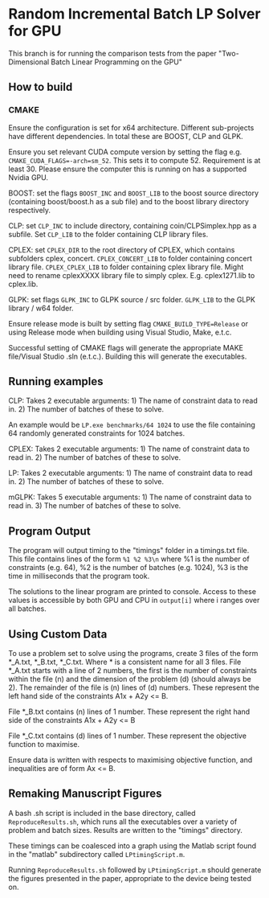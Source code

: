 # Random Incremental Batch LP Solver for GPU

This branch is for running the comparison tests from the paper "Two-Dimensional Batch Linear Programming on the GPU"

## How to build

### CMAKE

Ensure the configuration is set for x64 architecture. Different sub-projects have different dependencies. In total these are BOOST, CLP and GLPK.

Ensure you set relevant CUDA compute version by setting the flag e.g. `CMAKE_CUDA_FLAGS=-arch=sm_52`. This sets it to compute 52. Requirement is at least 30. Please ensure the computer this is running on has a supported Nvidia GPU.

BOOST: set the flags `BOOST_INC` and `BOOST_LIB` to the boost source directory (containing boost/boost.h as a sub file) and to the boost library directory respectively.

CLP: set `CLP_INC` to include directory, containing coin/CLPSimplex.hpp as a subfile. Set `CLP_LIB` to the folder containing CLP library files.

CPLEX: set `CPLEX_DIR` to the root directory of CPLEX, which contains subfolders cplex, concert. `CPLEX_CONCERT_LIB` to folder containing concert library file. `CPLEX_CPLEX_LIB` to folder containing cplex library file. Might need to rename cplexXXXX library file to simply cplex. E.g. cplex1271.lib to cplex.lib.

GLPK: set flags `GLPK_INC` to GLPK source / src folder. `GLPK_LIB` to the GLPK library / w64 folder.

Ensure release mode is built by setting flag `CMAKE_BUILD_TYPE=Release` or using Release mode when building using Visual Studio, Make, e.t.c.

Successful setting of CMAKE flags will generate the appropriate MAKE file/Visual Studio .sln (e.t.c.). Building this will generate the executables.



## Running examples

CLP: Takes 2 executable arguments: 1) The name of constraint data to read in. 2) The number of batches of these to solve.

An example would be `LP.exe benchmarks/64 1024` to use the file containing 64 randomly generated constraints for 1024 batches.

CPLEX: Takes 2 executable arguments: 1) The name of constraint data to read in. 2) The number of batches of these to solve.

LP: Takes 2 executable arguments: 1) The name of constraint data to read in. 2) The number of batches of these to solve.

mGLPK: Takes 5 executable arguments: 1) The name of constraint data to read in. 3) The number of batches of these to solve.



## Program Output

The program will output timing to the "timings" folder in a timings.txt file. This file contains lines of the form `%1 %2 %3\n` where %1 is the number of constraints (e.g. 64), %2 is the number of batches (e.g. 1024), %3 is the time in milliseconds that the program took.

The solutions to the linear program are printed to console. Access to these values is accessible by both GPU and CPU in `output[i]` where i ranges over all batches.

## Using Custom Data

To use a problem set to solve using the programs, create 3 files of the form *_A.txt, *_B.txt, *_C.txt. Where * is a consistent name for all 3 files.
File *_A.txt starts with a line of 2 numbers, the first is the number of constraints within the file (n) and the dimension of the problem (d) (should always be 2). The remainder of the file is (n) lines of (d) numbers. These represent the left hand side of the constraints A1x + A2y <= B.

File *_B.txt contains (n) lines of 1 number. These represent the right hand side of the constraints A1x + A2y <= B

File *_C.txt contains (d) lines of 1 number. These represent the objective function to maximise.

Ensure data is written with respects to maximising objective function, and inequalities are of form Ax <= B.

## Remaking Manuscript Figures

A bash .sh script is included in the base directory, called `ReproduceResults.sh`, which runs all the executables over a variety of problem and batch sizes. Results are written to the "timings" directory. 

These timings can be coalesced into a graph using the Matlab script found in the "matlab" subdirectory called `LPtimingScript.m`.

Running `ReproduceResults.sh` followed by `LPtimingScript.m` should generate the figures presented in the paper, appropriate to the device being tested on.

